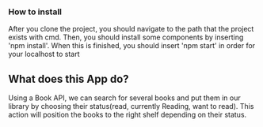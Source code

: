 ### How to install
After you clone the project, you should navigate to the path that the project exists with cmd. Then, you should install some components by inserting 'npm install'. When this is finished, you should insert 'npm start' in order for your localhost to start

## What does this App do?
Using a Book API, we can search for several books and put them in our library by choosing their status(read, currently Reading, want to read). This action will position the books to the right shelf depending on their status. 
